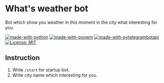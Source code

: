 # What's weather bot
Bot which show you weather in this moment in the city what interesting for you.

[![made-with-python](https://img.shields.io/badge/Made%20with-Python-1f425f.svg)](https://www.python.org/)
[![made-with-pyowm](https://img.shields.io/badge/Made%20with-PyOWM-1f425f.svg)](https://pypi.org/project/pyowm/)
[![made-with-pytelegrambotapi ](https://img.shields.io/badge/Made%20with-pyTelegramBotAPI-1f425f.svg)](https://pypi.org/project/pyTelegramBotAPI/)
[![License: MIT](https://img.shields.io/badge/License-MIT-yellow.svg)](https://opensource.org/licenses/MIT)

## Instruction

1. Write `/start` for startup bot.
2. Write city name which interesting for you.
